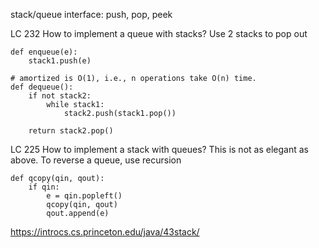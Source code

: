 

stack/queue interface:
push, pop, peek

LC 232 How to implement a queue with stacks?
Use 2 stacks to pop out
```
def enqueue(e):
    stack1.push(e)
    
# amortized is O(1), i.e., n operations take O(n) time.
def dequeue():  
    if not stack2:
        while stack1:
            stack2.push(stack1.pop())
    
    return stack2.pop()
```

LC 225 How to implement a stack with queues?
This is not as elegant as above. To reverse a queue, use recursion
```
def qcopy(qin, qout):
    if qin:
        e = qin.popleft()
        qcopy(qin, qout)
        qout.append(e)
```


https://introcs.cs.princeton.edu/java/43stack/
